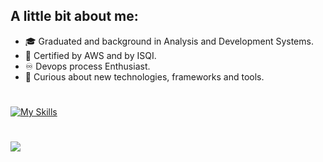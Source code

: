 ## A little bit about me:
         
- :mortar_board: Graduated and background in Analysis and Development Systems.
- 🤖 Certified by AWS and by ISQI.
- ♾️ Devops process Enthusiast. 
- 👾 Curious about new technologies, frameworks and tools.


#

[![My Skills](https://skillicons.dev/icons?i=nodejs,ts,jest,aws,mysql,docker)](https://skillicons.dev)

#

<div>
 <a href="https://www.linkedin.com/in/alex-alexandre-alves-7b7a75185/" target="_blank"><img src="https://img.shields.io/badge/-LinkedIn-%230077B5?style=for-the-badge&logo=linkedin&logoColor=white" target="_blank"></a> 
</div>         

</div>
